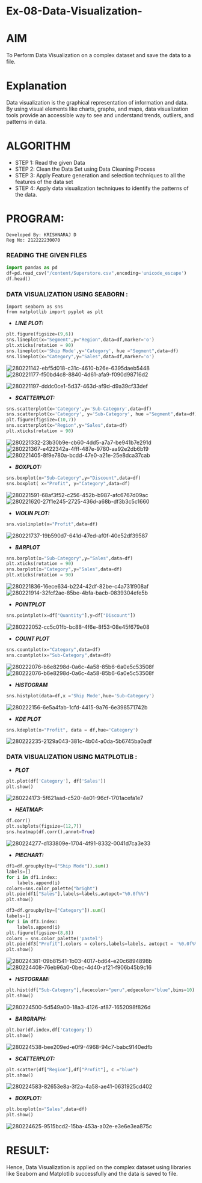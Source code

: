 # Ex-08-Data-Visualization-
# AIM

To Perform Data Visualization on a complex dataset and save the data to a file.

# Explanation
Data visualization is the graphical representation of information and data. By using visual elements like charts, graphs, and maps, data visualization tools provide an accessible way to see and understand trends, outliers, and patterns in data.

# ALGORITHM
- STEP 1:
 Read the given Data
- STEP 2:
 Clean the Data Set using Data Cleaning Process
- STEP 3:
 Apply Feature generation and selection techniques to all the features of the data set
- STEP 4:
 Apply data visualization techniques to identify the patterns of the data.

# PROGRAM:
```
Developed By: KRISHNARAJ D  
Reg No: 212222230070
```
### READING THE GIVEN FILES
```python
import pandas as pd
df=pd.read_csv("/content/Superstore.csv",encoding='unicode_escape')
df.head()
```
### DATA VISUALIZATION USING SEABORN :
```
import seaborn as sns
from matplotlib import pyplot as plt
```
- <B>_LINE PLOT:_</B>
```python
plt.figure(figsize=(9,6))
sns.lineplot(x="Segment",y="Region",data=df,marker='o')
plt.xticks(rotation = 90)
sns.lineplot(x='Ship Mode',y='Category', hue ="Segment",data=df)
sns.lineplot(x="Category",y="Sales",data=df,marker='o')
```
![280221142-ebf5d018-c31c-4610-b26e-6395daeb5448](https://github.com/KRISHNARAJ-D/ODD2023-Datascience-Ex-08/assets/119559695/37675db6-570a-441f-aab9-79aefa10193a)
![280221177-f50bd4c8-8840-4d61-afa9-f090d98716d2](https://github.com/KRISHNARAJ-D/ODD2023-Datascience-Ex-08/assets/119559695/4e77110a-466e-48cc-b876-7fc8e6adc23b)

![280221197-dddc0ce1-5d37-463d-af9d-d9a39cf33def](https://github.com/KRISHNARAJ-D/ODD2023-Datascience-Ex-08/assets/119559695/1fcc416b-f6f5-4e8b-acf0-91344f349d93)

- <B>_SCATTERPLOT:_</B>
```python
sns.scatterplot(x='Category',y='Sub-Category',data=df)
sns.scatterplot(x='Category', y='Sub-Category', hue ="Segment",data=df)
plt.figure(figsize=(10,7))
sns.scatterplot(x="Region",y="Sales",data=df)
plt.xticks(rotation = 90)
```
![280221332-23b30b9e-cb60-4dd5-a7a7-be941b7e291d](https://github.com/KRISHNARAJ-D/ODD2023-Datascience-Ex-08/assets/119559695/0f4ef7af-a50e-4a26-b043-041f93f2e1f6)
![280221367-e422342a-4fff-487e-9780-aa92e2db6b19](https://github.com/KRISHNARAJ-D/ODD2023-Datascience-Ex-08/assets/119559695/08b7d64e-ea1f-48ac-92af-3d094ecdb230)
![280221405-8f9e780a-bcdd-47e0-a21e-25e8dca37cab](https://github.com/KRISHNARAJ-D/ODD2023-Datascience-Ex-08/assets/119559695/70c21362-8327-400b-8674-5af7bbe9dcf4)

- <B>_BOXPLOT:_</B>
```python
sns.boxplot(x="Sub-Category",y="Discount",data=df)
sns.boxplot( x="Profit", y="Category",data=df)
```
![280221591-68af3f52-c256-452b-b987-afc6767d09ac](https://github.com/KRISHNARAJ-D/ODD2023-Datascience-Ex-08/assets/119559695/d1507a94-712c-4baa-84fc-925302f8e82d)
![280221620-27f1e245-2725-436d-a68b-df3b3c5c1660](https://github.com/KRISHNARAJ-D/ODD2023-Datascience-Ex-08/assets/119559695/d0bdd19d-7772-4cdf-a0b1-1c07ec86ae02)


- <B>_VIOLIN PLOT:_</B>
```python
sns.violinplot(x="Profit",data=df)
```
![280221737-19b590d7-641d-47ed-af0f-40e52df39587](https://github.com/KRISHNARAJ-D/ODD2023-Datascience-Ex-08/assets/119559695/d133765c-5e00-454b-9814-d7c8a811690f)


- <B>_BARPLOT_</B>
```python
sns.barplot(x="Sub-Category",y="Sales",data=df)
plt.xticks(rotation = 90)
sns.barplot(x="Category",y="Sales",data=df)
plt.xticks(rotation = 90)
```
![280221836-16ece634-b224-42df-82be-c4a731f908af](https://github.com/KRISHNARAJ-D/ODD2023-Datascience-Ex-08/assets/119559695/1ac00b48-eada-43a6-8e82-23b87a48dc65)
![280221914-32fcf2ae-85be-4bfa-bacb-0839304efe5b](https://github.com/KRISHNARAJ-D/ODD2023-Datascience-Ex-08/assets/119559695/3e4ab63a-6478-460f-82d2-5a678adfd0d9)


- <B>_POINTPLOT_</B>
```python
sns.pointplot(x=df["Quantity"],y=df["Discount"])
```
![280222052-cc5c01fb-bc88-4f6e-8f53-08e45f679e08](https://github.com/KRISHNARAJ-D/ODD2023-Datascience-Ex-08/assets/119559695/f5d2cae8-82bd-415e-83da-96423381afc0)


- <B>_COUNT PLOT_</B>
```python
sns.countplot(x="Category",data=df)
sns.countplot(x="Sub-Category",data=df)
```
![280222076-b6e8298d-0a6c-4a58-85b6-6a0e5c53508f](https://github.com/KRISHNARAJ-D/ODD2023-Datascience-Ex-08/assets/119559695/75369dea-0426-4aee-bd91-3edf6ba1b8b2)
![280222076-b6e8298d-0a6c-4a58-85b6-6a0e5c53508f](https://github.com/KRISHNARAJ-D/ODD2023-Datascience-Ex-08/assets/119559695/3619240c-9187-49f3-88d8-a7cdf6fde707)


- <B>_HISTOGRAM_</B>
```python
sns.histplot(data=df,x ='Ship Mode',hue='Sub-Category')
``` 
![280222156-6e5a4fab-1cfd-4415-9a76-6e398571742b](https://github.com/KRISHNARAJ-D/ODD2023-Datascience-Ex-08/assets/119559695/dccccd2a-034a-41e3-b0ba-3364c5c30b5b)

- <B>_KDE PLOT_</B>
```python
sns.kdeplot(x="Profit", data = df,hue='Category')
```
![280222235-2129a043-381c-4b04-a0da-5b6745ba0adf](https://github.com/KRISHNARAJ-D/ODD2023-Datascience-Ex-08/assets/119559695/da2d6acd-ac15-4f42-add6-aa7560ec2991)


### DATA VISUALIZATION USING MATPLOTLIB :
- <B>_PLOT_</B>
```python
plt.plot(df['Category'], df['Sales'])
plt.show()
```
![280224173-5f621aad-c520-4e01-96cf-1701acefa1e7](https://github.com/KRISHNARAJ-D/ODD2023-Datascience-Ex-08/assets/119559695/32581e64-aea3-4091-b56a-8c4c400fd751)


- <B>_HEATMAP:_</B>
```python
df.corr()
plt.subplots(figsize=(12,7))
sns.heatmap(df.corr(),annot=True)
```
![280224277-d133809e-1704-4f91-8332-0041d7ca3e33](https://github.com/KRISHNARAJ-D/ODD2023-Datascience-Ex-08/assets/119559695/a16a6eee-0f32-454f-8e65-5414c2e10752)


- <B>_PIECHART:_</B>
```python
df1=df.groupby(by=["Ship Mode"]).sum()
labels=[]
for i in df1.index:
    labels.append(i)
colors=sns.color_palette("bright")
plt.pie(df1["Sales"],labels=labels,autopct="%0.0f%%")
plt.show()

df3=df.groupby(by=["Category"]).sum()
labels=[]
for i in df3.index:
    labels.append(i) 
plt.figure(figsize=(8,8))
colors = sns.color_palette('pastel')
plt.pie(df3["Profit"],colors = colors,labels=labels, autopct = '%0.0f%%')
plt.show()
```
![280224381-09b81541-1b03-4017-bd64-e20c6894898b](https://github.com/KRISHNARAJ-D/ODD2023-Datascience-Ex-08/assets/119559695/9d3292ff-64d6-4080-acd5-dcb8c71c56ff)
![280224408-76eb96a0-0bec-4d40-af21-f906b45b9c16](https://github.com/KRISHNARAJ-D/ODD2023-Datascience-Ex-08/assets/119559695/c4b98f83-7916-44b0-9123-019f83a886e3)


- <B>_HISTOGRAM:_</B>
```python
plt.hist(df["Sub-Category"],facecolor="peru",edgecolor="blue",bins=10)
plt.show()
```
![280224500-5d549a00-18a3-4126-af87-1652098f826d](https://github.com/KRISHNARAJ-D/ODD2023-Datascience-Ex-08/assets/119559695/5231b3ee-9d3f-44be-a9a2-7a8cfabe9f23)


- <B>_BARGRAPH:_</B> 
```python
plt.bar(df.index,df['Category'])
plt.show()
```
![280224538-bee209ed-e0f9-4968-94c7-babc9140edfb](https://github.com/KRISHNARAJ-D/ODD2023-Datascience-Ex-08/assets/119559695/06e2838f-0ed3-4ec8-b1ae-9f8728558719)


- <B>_SCATTERPLOT:_</B>
```python
plt.scatter(df["Region"],df["Profit"], c ="blue")
plt.show() 
```
![280224583-82653e8a-3f2a-4a58-ae41-0631925cd402](https://github.com/KRISHNARAJ-D/ODD2023-Datascience-Ex-08/assets/119559695/8b0ffcab-3741-49a3-9315-bb98e9ec7a89)


- <B>_BOXPLOT:_</B>
```python
plt.boxplot(x="Sales",data=df)
plt.show()
```
![280224625-9515bcd2-15ba-453a-a02e-e3e6e3ea875c](https://github.com/KRISHNARAJ-D/ODD2023-Datascience-Ex-08/assets/119559695/ce7fe0d4-c468-469a-8896-6c8007d04117)

# RESULT:
Hence, Data Visualization is applied on the complex dataset using libraries like Seaborn and Matplotlib successfully and the data is saved to file.
